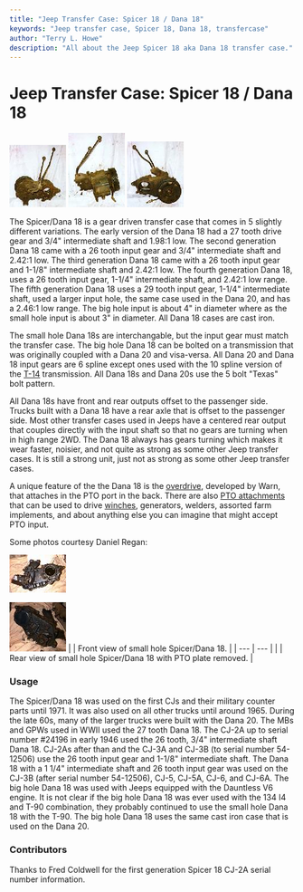 ```yaml
---
title: "Jeep Transfer Case: Spicer 18 / Dana 18"
keywords: "Jeep transfer case, Spicer 18, Dana 18, transfercase"
author: "Terry L. Howe"
description: "All about the Jeep Spicer 18 aka Dana 18 transfer case."
---
```


# Jeep Transfer Case: Spicer 18 / Dana 18

[![D18 front](/xfer/d18f_.jpg)](/xfer/d18f.jpg)
[![D18 back](/xfer/d18s_.jpg)](/xfer/d18s.jpg)
[![D18 back](/xfer/d18b_.jpg)](/xfer/d18b.jpg)

The Spicer/Dana 18 is a gear driven transfer case that comes in 5
slightly different variations.  The early version of the Dana 18
had a 27 tooth drive gear and 3/4" intermediate shaft and 1.98:1
low.  The second generation Dana 18 came with a 26 tooth input
gear and 3/4" intermediate shaft and 2.42:1 low.
The third generation Dana 18 came with a 26 tooth input
gear and 1-1/8" intermediate shaft and 2.42:1 low.  The fourth
generation Dana 18, uses a 26 tooth input gear, 1-1/4" intermediate
shaft, and 2.42:1 low range.  The fifth generation Dana 18 uses a
29 tooth input gear, 1-1/4" intermediate shaft, used a larger input
hole, the same case used in the Dana 20, and has a 2.46:1 low range.
The big hole input is about 4" in diameter where as the small hole
input is about 3" in diameter.  All Dana 18 cases are cast iron.

The small hole Dana 18s are interchangable, but the input gear
must match the transfer case.  The big hole Dana 18 can be bolted
on a transmission that was originally coupled with a Dana 20
and visa-versa.  All Dana 20 and Dana 18 input gears are 6 spline
except ones used with the 10 spline version of the
[ T-14](/trans/t14.html) transmission.
All Dana 18s and Dana 20s use the 5 bolt "Texas" bolt pattern.

All Dana 18s have front and rear outputs offset to the passenger side.
Trucks built with a Dana 18 have a rear axle that is offset to the
passenger side.  Most other transfer cases used in Jeeps have a
centered rear output that couples directly with the input shaft so
that no gears are turning when in high range 2WD.  The Dana 18 always
has gears turning which makes it wear faster, noisier, and not quite
as strong as some other Jeep transfer cases.  It is still a strong unit,
just not as strong as some other Jeep transfer cases.

A unique feature of the the Dana 18 is the
[overdrive](/convxfer/warnod.html),
developed by Warn, that attaches in the PTO port in the back.  There
are also [PTO attachments](/winch/d18pto.html)
that can be used to drive [winches](/winch),
generators, welders, assorted farm implements, and about anything else
you can imagine that might accept PTO input.

Some photos courtesy Daniel Regan:

[![D18 front](/xfer/d18front_.jpg)](/xfer/d18front.jpg)

[![D18 back](/xfer/d18back_.jpg)](/xfer/d18back.jpg)
|  | Front view of small hole Spicer/Dana 18. |
| --- | --- |
|  | Rear view of small hole Spicer/Dana 18 with PTO plate removed. |

### Usage

The Spicer/Dana 18 was used on the first CJs and their military counter
parts until 1971.  It was also used on all other trucks until
around 1965.  During the late 60s, many of the larger trucks
were built with the Dana 20.  The MBs and GPWs used in WWII
used the 27 tooth Dana 18.  The CJ-2A up to serial number #24196
in early 1946 used the 26 tooth, 3/4" intermediate shaft Dana 18.
CJ-2As after than and the CJ-3A and
CJ-3B (to serial number 54-12506) use the 26 tooth input gear
and 1-1/8" intermediate shaft.  The Dana 18 with a 1 1/4"
intermediate shaft and 26 tooth input gear was used on
the CJ-3B (after serial number 54-12506), CJ-5, CJ-5A, CJ-6, and
CJ-6A.  The big hole Dana 18 was used with Jeeps equipped with
the Dauntless V6 engine.  It is not clear if the big hole Dana 18
was ever used with the 134 I4 and T-90 combination, they probably
continued to use the small hole Dana 18 with the T-90.  The big hole
Dana 18 uses the same cast iron case that is used on the Dana 20.

### Contributors

Thanks to Fred Coldwell for the first generation Spicer 18 CJ-2A
serial number information.